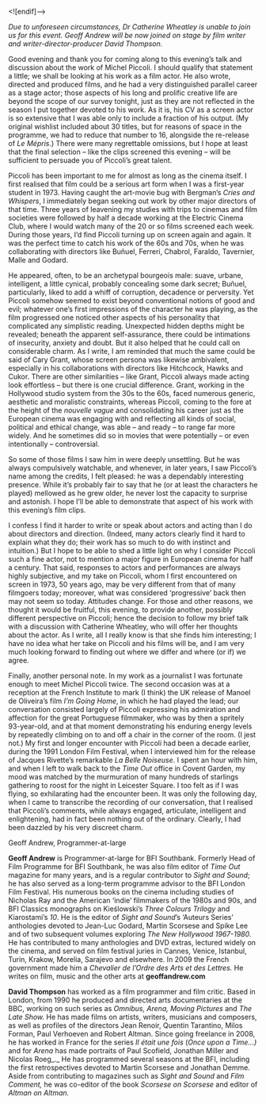 <![endif]-->

_Due to unforeseen circumstances, Dr Catherine Wheatley is unable to join us for this event. Geoff Andrew will be now joined on stage by film writer and writer-director-producer David Thompson._

Good evening and thank you for coming along to this evening’s talk and discussion about the work of Michel Piccoli. I should qualify that statement a little; we shall be looking at his work as a film actor. He also wrote, directed and produced films, and he had a very distinguished parallel career as a stage actor; those aspects of his long and prolific creative life are beyond the scope of our survey tonight, just as they are not reflected in the season I put together devoted to his work. As it is, his CV as a screen actor is so extensive that I was able only to include a fraction of his output. (My original wishlist included about 30 titles, but for reasons of space in the programme, we had to reduce that number to 16, alongside the re-release of _Le Mépris_.) There were many regrettable omissions, but I hope at least that the final selection – like the clips screened this evening – will be sufficient to persuade you of Piccoli’s great talent.

Piccoli has been important to me for almost as long as the cinema itself. I first realised that film could be a serious art form when I was a first-year student in 1973. Having caught the art-movie bug with Bergman’s _Cries and Whispers_, I immediately began seeking out work by other major directors of that time. Three years of leavening my studies with trips to cinemas and film societies were followed by half a decade working at the Electric Cinema Club, where I would watch many of the 20 or so films screened each week. During those years, I’d find Piccoli turning up on screen again and again. It was the perfect time to catch his work of the 60s and 70s, when he was collaborating with directors like Buñuel, Ferreri, Chabrol, Faraldo, Tavernier, Malle and Godard.

He appeared, often, to be an archetypal bourgeois male: suave, urbane, intelligent, a little cynical, probably concealing some dark secret; Buñuel, particularly, liked to add a whiff of corruption, decadence or perversity. Yet Piccoli somehow seemed to exist beyond conventional notions of good and evil; whatever one’s first impressions of the character he was playing, as the film progressed one noticed other aspects of his personality that complicated any simplistic reading. Unexpected hidden depths might be revealed; beneath the apparent self-assurance, there could be intimations of insecurity, anxiety and doubt. But it also helped that he could call on considerable charm. As I write, I am reminded that much the same could be said of Cary Grant, whose screen persona was likewise ambivalent, especially in his collaborations with directors like Hitchcock, Hawks and Cukor. There are other similarities – like Grant, Piccoli always made acting look effortless – but there is one crucial difference. Grant, working in the Hollywood studio system from the 30s to the 60s, faced numerous generic, aesthetic and moralistic constraints, whereas Piccoli, coming to the fore at the height of the _nouvelle vague_ and consolidating his career just as the European cinema was engaging with and reflecting all kinds of social, political and ethical change, was able – and ready – to range far more widely. And he sometimes did so in movies that were potentially – or even intentionally – controversial.

So some of those films I saw him in were deeply unsettling. But he was always compulsively watchable, and whenever, in later years, I saw Piccoli’s name among the credits, I felt pleased: he was a dependably interesting presence. While it’s probably fair to say that he (or at least the characters he played) mellowed as he grew older, he never lost the capacity to surprise and astonish. I hope I’ll be able to demonstrate that aspect of his work with this evening’s film clips.

I confess I find it harder to write or speak about actors and acting than I do about directors and direction. (Indeed, many actors clearly find it hard to explain what they do; their work has so much to do with instinct and intuition.) But I hope to be able to shed a little light on why I consider Piccoli such a fine actor, not to mention a major figure in European cinema for half a century. That said, responses to actors and performances are always highly subjective, and my take on Piccoli, whom I first encountered on screen in 1973, 50 years ago, may be very different from that of many filmgoers today; moreover, what was considered ‘progressive’ back then may not seem so today. Attitudes change. For those and other reasons, we thought it would be fruitful, this evening, to provide another, possibly different perspective on Piccoli; hence the decision to follow my brief talk with a discussion with Catherine Wheatley, who will offer her thoughts about the actor. As I write, all I really know is that she finds him interesting; I have no idea what her take on Piccoli and his films will be, and I am very much looking forward to finding out where we differ and where (or if) we agree.

Finally, another personal note. In my work as a journalist I was fortunate enough to meet Michel Piccoli twice. The second occasion was at a reception at the French Institute to mark (I think) the UK release of Manoel de Oliveira’s film _I’m Going Home_, in which he had played the lead;  our conversation consisted largely of Piccoli expressing his admiration and affection for the great Portuguese filmmaker, who was by then a spritely 93-year-old, and at that moment demonstrating his enduring energy levels by repeatedly climbing on to and off a chair in the corner of the room. (I jest not.) My first and longer encounter with Piccoli had been a decade earlier, during the 1991 London Film Festival, when I interviewed him for the release of Jacques Rivette’s remarkable _La Belle Noiseuse_. I spent an hour with him, and when I left to walk back to the _Time Out_ office in Covent Garden, my mood was matched by the murmuration of many hundreds of starlings gathering to roost for the night in Leicester Square. I too felt as if I was flying, so exhilarating had the encounter been. It was only the following day, when I came to transcribe the recording of our conversation, that I realised that Piccoli’s comments, while always engaged, articulate, intelligent and enlightening, had in fact been nothing out of the ordinary. Clearly, I had been dazzled by his very discreet charm.

Geoff Andrew, Programmer-at-large

**Geoff Andrew** is Programmer-at-large for BFI Southbank. Formerly Head of Film Programme for BFI Southbank, he was also film editor of _Time Out_  magazine for many years, and is a regular contributor to _Sight and Sound_; he has also served as a long-term programme advisor to the BFI London Film Festival. His numerous books on the cinema including studies of Nicholas Ray and the American ‘indie’ filmmakers of the 1980s and 90s, and BFI Classics monographs on Kieślowski’s _Three Colours Trilogy_ and Kiarostami’s _10_. He is the editor of _Sight and Sound_’s ‘Auteurs Series’  anthologies devoted to Jean-Luc Godard, Martin Scorsese and Spike Lee and of two subsequent volumes exploring _The New Hollywood 1967-1980_. He has contributed to many anthologies and DVD extras, lectured widely on the cinema, and served on film festival juries in Cannes, Venice, Istanbul, Turin, Krakow, Morelia, Sarajevo and elsewhere. In 2009 the French government made him a _Chevalier de l’Ordre des Arts et des Lettres._  He writes on film, music and the other arts at **geoffandrew.com**

**David Thompson** has worked as a film programmer and film critic. Based in London, from 1990 he produced and directed arts documentaries at the BBC, working on such series as _Omnibus, Arena, Moving Pictures_ and _The Late Show._ He has made films on artists, writers, musicians and composers, as well as profiles of the directors Jean Renoir, Quentin Tarantino, Milos Forman, Paul Verhoeven and Robert Altman. Since going freelance in 2008, he has worked in France for the series _Il était une fois_ (_Once upon a Time…)_ and for _Arena_ has made portraits of Paul Scofield, Jonathan Miller and Nicolas Roeg_._ He has programmed several seasons at the BFI, including the first retrospectives devoted to Martin Scorsese and Jonathan Demme. Aside from contributing to magazines such as _Sight and Sound_ and _Film Comment,_ he was co-editor of the book _Scorsese on Scorsese_ and editor of _Altman on Altman._
<br><br>
<!--stackedit_data:
eyJoaXN0b3J5IjpbMTc1MDM4Mjc1N119
-->